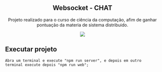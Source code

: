<p align="center">
  <h2 align="center">
    Websocket - CHAT
  </h2>
  <p align="center">
    Projeto realizado para o curso de ciência da computação, afim de ganhar pontuação da materia de sistema distribuido.
  </p>
</p>

<p align="center">
  <img src="https://i.imgur.com/sKZSxdA.png"/>
</p>

## Executar projeto

    Abra um terminal e execute "npm run server", e depois em outro terminal execute depois "npm run web";
